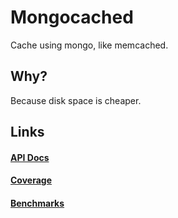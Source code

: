 # Mongocached

Cache using mongo, like memcached.

## Why? 

Because disk space is cheaper.

## Links

#### [API Docs](http://rubyops.github.com/mongocached/doc/)
#### [Coverage](http://rubyops.github.com/mongocached/coverage/)
#### [Benchmarks](https://github.com/rubyops/mongocached/blob/master/Benchmark.md)

